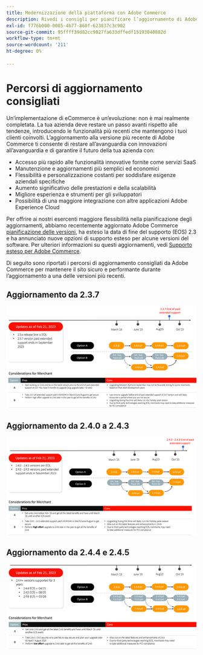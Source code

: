 ```yaml
---
title: Modernizzazione della piattaforma con Adobe Commerce
description: Rivedi i consigli per pianificare l’aggiornamento di Adobe Commerce.
exl-id: f776b000-0085-4b77-860f-623837c3c902
source-git-commit: 95ffff39d82cc9027fa633dffedf15193040802d
workflow-type: tm+mt
source-wordcount: '211'
ht-degree: 0%

---
```


# Percorsi di aggiornamento consigliati

Un’implementazione di eCommerce è un’evoluzione: non è mai realmente completata. La tua azienda deve restare un passo avanti rispetto alle tendenze, introducendo le funzionalità più recenti che mantengono i tuoi clienti coinvolti. L’aggiornamento alla versione più recente di Adobe Commerce ti consente di restare all’avanguardia con innovazioni all’avanguardia e di garantire il futuro della tua azienda con:

- Accesso più rapido alle funzionalità innovative fornite come servizi SaaS
- Manutenzione e aggiornamenti più semplici ed economici
- Flessibilità e personalizzazione costanti per soddisfare esigenze aziendali specifiche
- Aumento significativo delle prestazioni e della scalabilità
- Migliore esperienza e strumenti per gli sviluppatori
- Possibilità di una maggiore integrazione con altre applicazioni Adobe Experience Cloud

Per offrire ai nostri esercenti maggiore flessibilità nella pianificazione degli aggiornamenti, abbiamo recentemente aggiornato Adobe Commerce [pianificazione delle versioni](../../release/schedule.md), ha esteso la data di fine del supporto (EOS) 2.3 e ha annunciato nuove opzioni di supporto esteso per alcune versioni del software. Per ulteriori informazioni su questi aggiornamenti, vedi [Supporto esteso per Adobe Commerce](https://business.adobe.com/blog/the-latest/adobe-announces-expanded-support).

Di seguito sono riportati i percorsi di aggiornamento consigliati da Adobe Commerce per mantenere il sito sicuro e performante durante l’aggiornamento a una delle versioni più recenti.

## Aggiornamento da 2.3.7

![Percorso di aggiornamento da 2.3.7](../../assets/upgrade-guide/2.3.7.png)

## Aggiornamento da 2.4.0 a 2.4.3

![Percorso di aggiornamento da 2.4.0 a 2.4.3](../../assets/upgrade-guide/2.4.0-2.4.3.png)

## Aggiornamento da 2.4.4 e 2.4.5

![Percorso di aggiornamento da 2.4.4 a 2.4.5](../../assets/upgrade-guide/2.4.4-and-2.4.5.png)
